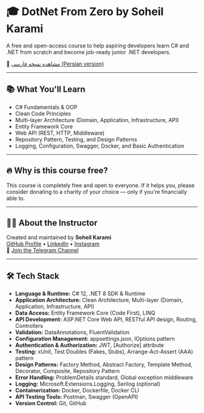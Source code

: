 # 🎓 DotNet From Zero by Soheil Karami

A free and open-access course to help aspiring developers learn C# and .NET from scratch and become job-ready junior .NET developers.

🔽 [مشاهده نسخه فارسی (Persian version)](./README_FA.md)

---

## 📚 What You'll Learn

- C# Fundamentals & OOP
- Clean Code Principles
- Multi-layer Architecture (Domain, Application, Infrastructure, API)
- Entity Framework Core
- Web API (REST, HTTP, Middleware)
- Repository Pattern, Testing, and Design Patterns
- Logging, Configuration, Swagger, Docker, and Basic Authentication

---

## 🔥 Why is this course free?

This course is completely free and open to everyone. If it helps you, please consider donating to a charity of your choice — only if you're financially able to.

---

## 👨‍🏫 About the Instructor

Created and maintained by **Soheil Karami**  
[GitHub Profile](https://github.com/your-username) • [LinkedIn](https://www.linkedin.com/in/soheilkarami/) • [Instagram](https://www.instagram.com/soheilkarami92/)  
📢 [Join the Telegram Channel](https://t.me/+jXn68Mq7Ns1lZjQ0)

---

## 🛠 Tech Stack

- **Language & Runtime:** C# 12, .NET 8 SDK & Runtime
- **Application Architecture:** Clean Architecture, Multi-layer (Domain, Application, Infrastructure, API)
- **Data Access:** Entity Framework Core (Code First), LINQ
- **API Development:** ASP.NET Core Web API, RESTful API design, Routing, Controllers
- **Validation:** DataAnnotations, FluentValidation
- **Configuration Management:** appsettings.json, IOptions pattern
- **Authentication & Authorization:** JWT, [Authorize] attribute
- **Testing:** xUnit, Test Doubles (Fakes, Stubs), Arrange-Act-Assert (AAA) pattern
- **Design Patterns:** Factory Method, Abstract Factory, Template Method, Decorator, Composite, Repository Pattern
- **Error Handling:** ProblemDetails standard, Global exception middleware
- **Logging:** Microsoft.Extensions.Logging, Serilog (optional)
- **Containerization:** Docker, Dockerfile, Docker CLI
- **API Testing Tools:** Postman, Swagger (OpenAPI)
- **Version Control:** Git, GitHub
